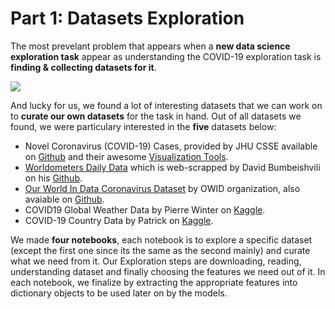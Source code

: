 # Part 1: Datasets Exploration 

The most prevelant problem that appears when a **new data science exploration task** appear as understanding the COVID-19 exploration task is **finding & collecting datasets for it**.

![](https://miro.medium.com/max/1200/1*GRHR16nydMdpADOi5MIk_w.jpeg)

And lucky for us, we found a lot of interesting datasets that we can work on to **curate our own datasets** for the task in hand.
Out of all datasets we found, we were particulary interested in the **five** datasets below:

* Novel Coronavirus (COVID-19) Cases, provided by JHU CSSE available on [Github](https://github.com/CSSEGISandData/COVID-19) and their awesome [Visualization Tools](https://www.arcgis.com/apps/opsdashboard/index.html#/bda7594740fd40299423467b48e9ecf6).
* [Worldometers Daily Data](https://www.worldometers.info/coronavirus/) which is web-scrapped by David Bumbeishvili on his [Github](https://github.com/bumbeishvili/covid19-daily-data).
* [Our World In Data Coronavirus Dataset](https://ourworldindata.org/coronavirus) by OWID organization, also avaiable on [Github](https://github.com/owid/covid-19-data).
* COVID19 Global Weather Data by Pierre Winter on [Kaggle](https://www.kaggle.com/winterpierre91/covid19-global-weather-data).
* COVID-19 Country Data by Patrick on [Kaggle](https://www.kaggle.com/bitsnpieces/covid19-country-data).

We made **four notebooks**, each notebook is to explore a specific dataset (except the first one since its the same as the second mainly) and curate what we need from it.
Our Exploration steps are downloading, reading, understanding dataset and finally choosing the features we need out of it. In each notebook, we finalize by extracting the appropriate features into dictionary objects to be used later on by the models.
